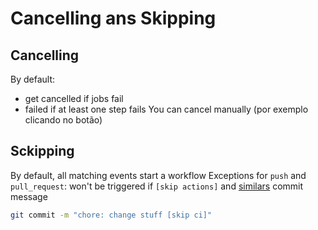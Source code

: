 # Cancelling ans Skipping

## Cancelling

By default:
- get cancelled if jobs fail
- failed if at least one step fails
You can cancel manually (por exemplo clicando no botão)

## Sckipping

By default, all matching events start a workflow
Exceptions for `push` and `pull_request`: won't be triggered if `[skip actions]` and [similars](https://docs.github.com/en/actions/managing-workflow-runs-and-deployments/managing-workflow-runs/skipping-workflow-runs) commit message

```zsh
git commit -m "chore: change stuff [skip ci]"
```